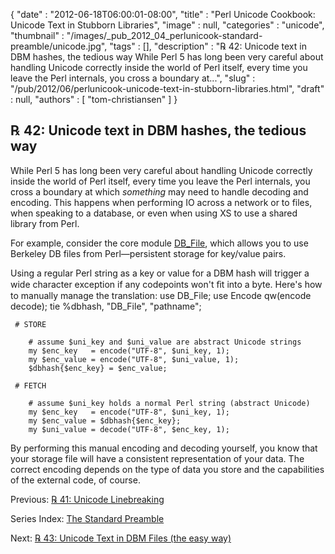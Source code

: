 {
   "date" : "2012-06-18T06:00:01-08:00",
   "title" : "Perl Unicode Cookbook: Unicode Text in Stubborn Libraries",
   "image" : null,
   "categories" : "unicode",
   "thumbnail" : "/images/_pub_2012_04_perlunicook-standard-preamble/unicode.jpg",
   "tags" : [],
   "description" : "℞ 42: Unicode text in DBM hashes, the tedious way While Perl 5 has long been very careful about handling Unicode correctly inside the world of Perl itself, every time you leave the Perl internals, you cross a boundary at...",
   "slug" : "/pub/2012/06/perlunicook-unicode-text-in-stubborn-libraries.html",
   "draft" : null,
   "authors" : [
      "tom-christiansen"
   ]
}



℞ 42: Unicode text in DBM hashes, the tedious way
-------------------------------------------------

While Perl 5 has long been very careful about handling Unicode correctly inside the world of Perl itself, every time you leave the Perl internals, you cross a boundary at which *something* may need to handle decoding and encoding. This happens when performing IO across a network or to files, when speaking to a database, or even when using XS to use a shared library from Perl.

For example, consider the core module [DB\_File](https://metacpan.org/pod/DB_File), which allows you to use Berkeley DB files from Perl—persistent storage for key/value pairs.

Using a regular Perl string as a key or value for a DBM hash will trigger a wide character exception if any codepoints won't ﬁt into a byte. Here's how to manually manage the translation:
        use DB_File;
        use Encode qw(encode decode);
        tie %dbhash, "DB_File", "pathname";

     # STORE

        # assume $uni_key and $uni_value are abstract Unicode strings
        my $enc_key   = encode("UTF-8", $uni_key, 1);
        my $enc_value = encode("UTF-8", $uni_value, 1);
        $dbhash{$enc_key} = $enc_value;

     # FETCH

        # assume $uni_key holds a normal Perl string (abstract Unicode)
        my $enc_key   = encode("UTF-8", $uni_key, 1);
        my $enc_value = $dbhash{$enc_key};
        my $uni_value = decode("UTF-8", $enc_key, 1);

By performing this manual encoding and decoding yourself, you know that your storage file will have a consistent representation of your data. The correct encoding depends on the type of data you store and the capabilities of the external code, of course.

Previous: [℞ 41: Unicode Linebreaking](/pub/2012/06/perlunicook-unicode-linebreaking.html)

Series Index: [The Standard Preamble](/pub/2012/04/perlunicook-standard-preamble.html)

Next: [℞ 43: Unicode Text in DBM Files (the easy way)](/pub/2012/06/perlunicook-unicode-text-in-dbm-files-the-easy-way.html)

